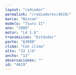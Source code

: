 ```yaml
---
layout: "radiador"
permalink: "/radiadores/4619/"
marca: "Nissan"
modelo: "Tsuru II"
ano: "1988"
motor: "L4 1.6"
transmision: "Estándar"
parte: "63098"
clima: "Con clima"
alto: "23 1/4"
ancho: "13"
observaciones: ""
id: "4619"
---
```


